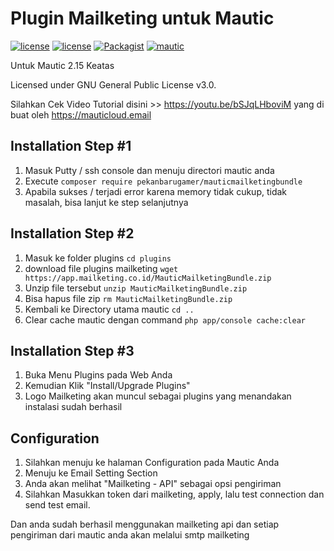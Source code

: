 # Plugin Mailketing untuk Mautic

[![license](https://img.shields.io/circleci/project/github/KonstantinCodes/mautic-recaptcha.svg)](https://circleci.com/gh/KonstantinCodes/mautic-recaptcha/tree/master) [![license](https://img.shields.io/packagist/v/koco/mautic-recaptcha-bundle.svg)](https://packagist.org/packages/koco/mautic-recaptcha-bundle)
[![Packagist](https://img.shields.io/packagist/l/koco/mautic-recaptcha-bundle.svg)](LICENSE) [![mautic](https://img.shields.io/badge/mautic-%3E%3D%202.15.2-blue.svg)](https://www.mautic.org/mixin/recaptcha/)

Untuk Mautic 2.15 Keatas

Licensed under GNU General Public License v3.0.


Silahkan Cek Video Tutorial disini >> https://youtu.be/bSJqLHboviM yang di buat oleh https://mauticloud.email

## Installation Step #1
1. Masuk Putty / ssh console dan menuju directori mautic anda
2. Execute `composer require pekanbarugamer/mauticmailketingbundle`
3. Apabila sukses / terjadi error karena memory tidak cukup, tidak masalah, bisa lanjut ke step selanjutnya

## Installation Step #2
1. Masuk ke folder plugins `cd plugins`
2. download file plugins mailketing `wget https://app.mailketing.co.id/MauticMailketingBundle.zip`
3. Unzip file tersebut `unzip MauticMailketingBundle.zip`
4. Bisa hapus file zip `rm MauticMailketingBundle.zip`
5. Kembali ke Directory utama mautic `cd ..`
4. Clear cache mautic dengan command `php app/console cache:clear`

## Installation Step #3
1. Buka Menu Plugins pada Web Anda
2. Kemudian Klik "Install/Upgrade Plugins"
3. Logo Mailketing akan muncul sebagai plugins yang menandakan instalasi sudah berhasil

## Configuration
1. Silahkan menuju ke halaman Configuration pada Mautic Anda
2. Menuju ke Email Setting Section
3. Anda akan melihat "Mailketing - API" sebagai opsi pengiriman
4. Silahkan Masukkan token dari mailketing, apply, lalu test connection dan send test email.

Dan anda sudah berhasil menggunakan mailketing api dan setiap pengiriman dari mautic anda akan melalui smtp mailketing
